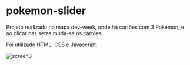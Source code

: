 # pokemon-slider
Projeto realizado no mapa dev-week, onde há cartões com 3 Pokémon, e ao clicar nas setas muda-se os cartões.

Foi utilizado HTML, CSS e Javascript.


![screen3](https://user-images.githubusercontent.com/94796956/182043813-c0786c7f-01b3-4805-b8a8-4eb49d2d9675.jpg)
